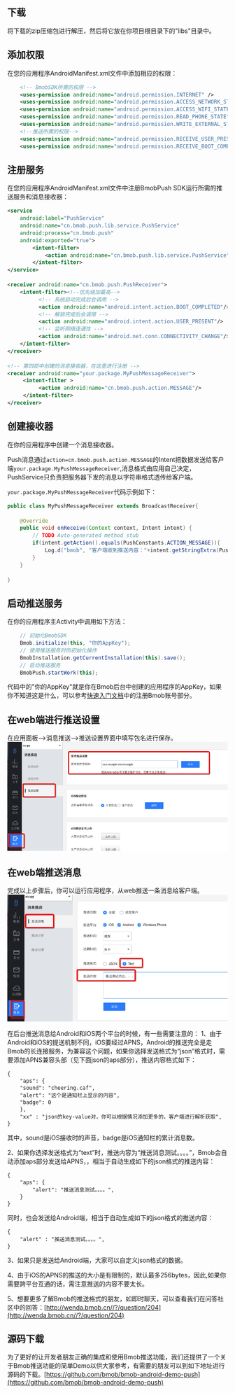 ## 下载 

将下载的zip压缩包进行解压，然后将它放在你项目根目录下的"libs"目录中。


## 添加权限

在您的应用程序AndroidManifest.xml文件中添加相应的权限：

```xml
	<!-- BmobSDK所需的权限 -->
    <uses-permission android:name="android.permission.INTERNET" />
    <uses-permission android:name="android.permission.ACCESS_NETWORK_STATE" />
    <uses-permission android:name="android.permission.ACCESS_WIFI_STATE" />
    <uses-permission android:name="android.permission.READ_PHONE_STATE" />
    <uses-permission android:name="android.permission.WRITE_EXTERNAL_STORAGE" />
    <!--推送所需的权限-->
    <uses-permission android:name="android.permission.RECEIVE_USER_PRESENT" />
    <uses-permission android:name="android.permission.RECEIVE_BOOT_COMPLETED" />
```

## 注册服务

在您的应用程序AndroidManifest.xml文件中注册BmobPush SDK运行所需的推送服务和消息接收器：
```xml
<service
   	android:label="PushService"
    android:name="cn.bmob.push.lib.service.PushService"
    android:process="cn.bmob.push"
    android:exported="true">
        <intent-filter>
            <action android:name="cn.bmob.push.lib.service.PushService"/>
        </intent-filter>
</service>
        
<receiver android:name="cn.bmob.push.PushReceiver">
    <intent-filter><!--优先级加最高-->
          <!-- 系统启动完成后会调用 -->
          <action android:name="android.intent.action.BOOT_COMPLETED"/>               
          <!-- 解锁完成后会调用 -->
          <action android:name="android.intent.action.USER_PRESENT"/>
          <!-- 监听网络连通性 -->
          <action android:name="android.net.conn.CONNECTIVITY_CHANGE"/>               
    </intent-filter>
</receiver>

<!-- 第四部中创建的消息接收器，在这里进行注册 -->
<receiver android:name="your.package.MyPushMessageReceiver">
     <intent-filter >
          <action android:name="cn.bmob.push.action.MESSAGE"/>
     </intent-filter>
</receiver>
```

## 创建接收器

在你的应用程序中创建一个消息接收器。

Push消息通过`action=cn.bmob.push.action.MESSAGE`的Intent把数据发送给客户端`your.package.MyPushMessageReceiver`,消息格式由应用自己决定，PushService只负责把服务器下发的消息以字符串格式透传给客户端。

`your.package.MyPushMessageReceiver`代码示例如下：

```java
public class MyPushMessageReceiver extends BroadcastReceiver{

	@Override
	public void onReceive(Context context, Intent intent) {
		// TODO Auto-generated method stub
		if(intent.getAction().equals(PushConstants.ACTION_MESSAGE)){
			Log.d("bmob", "客户端收到推送内容："+intent.getStringExtra(PushConstants.EXTRA_PUSH_MESSAGE_STRING));
		}
	}
	
}
```

## 启动推送服务

在你的应用程序主Activity中调用如下方法：
```java
	// 初始化BmobSDK
	Bmob.initialize(this, "你的AppKey");
	// 使用推送服务时的初始化操作
	BmobInstallation.getCurrentInstallation(this).save();
	// 启动推送服务
	BmobPush.startWork(this);
```
代码中的"你的AppKey"就是你在Bmob后台中创建的应用程序的AppKey，如果你不知道这是什么，可以参考[快速入门文档](http://docs.bmob.cn/android/faststart/index.html?menukey=fast_start&key=start_android "Android快速入门")中的注册Bmob账号部分。

## 在web端进行推送设置

在应用面板-->消息推送-->推送设置界面中填写包名进行保存。
![](image/setting.png)

## 在web端推送消息

完成以上步骤后，你可以运行应用程序，从web推送一条消息给客户端。
![](image/pushmsg.png)

在后台推送消息给Android和iOS两个平台的时候，有一些需要注意的：
1、由于Android和iOS的提送机制不同，iOS要经过APNS，Android的推送完全是走Bmob的长连接服务，为兼容这个问题，如果你选择发送格式为“json”格式时，需要添加APNS兼容头部（见下面json的aps部分），推送内容格式如下：

```
{
	"aps": {
	"sound": "cheering.caf", 
	"alert": "这个是通知栏上显示的内容", 
	"badge": 0 
	}, 
	"xx" : "json的key-value对，你可以根据情况添加更多的，客户端进行解析获取", 
}
```

其中，sound是iOS接收时的声音，badge是iOS通知栏的累计消息数。

2、如果你选择发送格式为“text”时，推送内容为“推送消息测试。。。。”，Bmob会自动添加aps部分发送给APNS，，相当于自动生成如下的json格式的推送内容：

```
{
	"aps": {
		"alert": "推送消息测试。。。。", 
	}
}
```
同时，也会发送给Android端，相当于自动生成如下的json格式的推送内容：

```
{
	"alert" : "推送消息测试。。。。", 
}
```

3、如果只是发送给Android端，大家可以自定义json格式的数据。

4、由于iOS的APNS的推送的大小是有限制的，默认最多256bytes，因此,如果你需要跨平台互通的话，需注意推送的内容不要太长。

5、想要更多了解Bmob的推送格式的朋友，如即时聊天，可以查看我们在问答社区中的回答：[http://wenda.bmob.cn//?/question/204](http://wenda.bmob.cn//?/question/204)

## 源码下载

为了更好的让开发者朋友正确的集成和使用Bmob推送功能，我们还提供了一个关于Bmob推送功能的简单Demo以供大家参考，有需要的朋友可以到如下地址进行源码的下载。[https://github.com/bmob/bmob-android-demo-push](https://github.com/bmob/bmob-android-demo-push)

